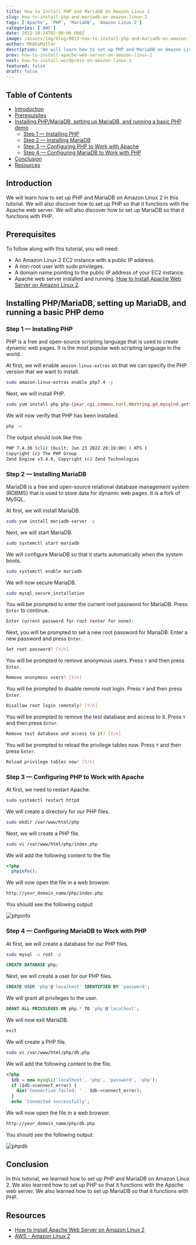 ```yaml
---
title: How to Install PHP and MariaDB on Amazon Linux 2
slug: how-to-install-php-and-mariadb-on-amazon-linux-2
tags: ['Apache', 'PHP', 'MariaDB', 'Amazon Linux 2']
categories: ['AWS']
date: 2022-10-24T02:00:00.000Z
image: /assets/img/blog/0013-how-to-install-php-and-mariadb-on-amazon-linux-2/how-to-install-php-and-mariadb-on-amazon-linux-2.png
author: MKAbuMattar
description: 'We will learn how to set up PHP and MariaDB on Amazon Linux 2 in this tutorial. We will also discover how to set up PHP so that it functions with the Apache web server. We will also discover how to set up MariaDB so that it functions with PHP.'
prev: how-to-install-apache-web-server-on-amazon-linux-2
next: how-to-install-wordpress-on-amazon-linux-2
featured: false
draft: false
---
```


## Table of Contents

- [Introduction](#introduction)
- [Prerequisites](#prerequisites)
- [Installing PHP/MariaDB, setting up MariaDB, and running a basic PHP demo](#installing-phpmariadb-setting-up-mariadb-and-running-a-basic-php-demo)
  - [Step 1 — Installing PHP](#step-1--installing-php)
  - [Step 2 — Installing MariaDB](#step-2--installing-mariadb)
  - [Step 3 — Configuring PHP to Work with Apache](#step-3--configuring-php-to-work-with-apache)
  - [Step 4 — Configuring MariaDB to Work with PHP](#step-4--configuring-mariadb-to-work-with-php)
- [Conclusion](#conclusion)
- [Resources](#resources)

## Introduction

We will learn how to set up PHP and MariaDB on Amazon Linux 2 in this tutorial. We will also discover how to set up PHP so that it functions with the Apache web server. We will also discover how to set up MariaDB so that it functions with PHP.

## Prerequisites

To follow along with this tutorial, you will need:

- An Amazon Linux 2 EC2 instance with a public IP address.
- A non-root user with sudo privileges.
- A domain name pointing to the public IP address of your EC2 instance.
- Apache web server installed and running. [How to Install Apache Web Server on Amazon Linux 2](/blog/post/how-to-install-apache-web-server-on-amazon-linux-2).

## Installing PHP/MariaDB, setting up MariaDB, and running a basic PHP demo

### Step 1 — Installing PHP

PHP is a free and open-source scripting language that is used to create dynamic web pages. It is the most popular web scripting language in the world.

At first, we will enable `amazon-linux-extras` so that we can specify the PHP version that we want to install.

```bash
sudo amazon-linux-extras enable php7.4 -y
```

Next, we will install PHP.

```bash
sudo yum install php php-{pear,cgi,common,curl,mbstring,gd,mysqlnd,gettext,bcmath,json,xml,fpm,intl,zip,imap} -y
```

We will now verify that PHP has been installed.

```bash
php -v
```

The output should look like this:

```bash
PHP 7.4.30 (cli) (built: Jun 23 2022 20:19:00) ( NTS )
Copyright (c) The PHP Group
Zend Engine v3.4.0, Copyright (c) Zend Technologies
```

### Step 2 — Installing MariaDB

MariaDB is a free and open-source relational database management system (RDBMS) that is used to store data for dynamic web pages. It is a fork of MySQL.

At first, we will install MariaDB.

```bash
sudo yum install mariadb-server -y
```

Next, we will start MariaDB.

```bash
sudo systemctl start mariadb
```

We will configure MariaDB so that it starts automatically when the system boots.

```bash
sudo systemctl enable mariadb
```

We will now secure MariaDB.

```bash
sudo mysql_secure_installation
```

You will be prompted to enter the current root password for MariaDB. Press `Enter` to continue.

```bash
Enter current password for root (enter for none):
```

Next, you will be prompted to set a new root password for MariaDB. Enter a new password and press `Enter`.

```bash
Set root password? [Y/n]
```

You will be prompted to remove anonymous users. Press `Y` and then press `Enter`.

```bash
Remove anonymous users? [Y/n]
```

You will be prompted to disable remote root login. Press `Y` and then press `Enter`.

```bash
Disallow root login remotely? [Y/n]
```

You will be prompted to remove the test database and access to it. Press `Y` and then press `Enter`.

```bash
Remove test database and access to it? [Y/n]
```

You will be prompted to reload the privilege tables now. Press `Y` and then press `Enter`.

```bash
Reload privilege tables now? [Y/n]
```

### Step 3 — Configuring PHP to Work with Apache

At first, we need to restart Apache.

```bash
sudo systemctl restart httpd
```

We will create a directory for our PHP files.

```bash
sudo mkdir /var/www/html/php
```

Next, we will create a PHP file.

```bash
sudo vi /var/www/html/php/index.php
```

We will add the following content to the file.

```php
<?php
  phpinfo();
```

We will now open the file in a web browser.

```bash
http://your_domain_name/php/index.php
```

You should see the following output:

![phpinfo](/assets/img/blog/0013-how-to-install-php-and-mariadb-on-amazon-linux-2/phpinfo.png)

### Step 4 — Configuring MariaDB to Work with PHP

At first, we will create a database for our PHP files.

```bash
sudo mysql -u root -p
```

```sql
CREATE DATABASE php;
```

Next, we will create a user for our PHP files.

```sql
CREATE USER 'php'@'localhost' IDENTIFIED BY 'password';
```

We will grant all privileges to the user.

```sql
GRANT ALL PRIVILEGES ON php.* TO 'php'@'localhost';
```

We will now exit MariaDB.

```sql
exit
```

We will create a PHP file.

```bash
sudo vi /var/www/html/php/db.php
```

We will add the following content to the file.

```php
<?php
  $db = new mysqli('localhost', 'php', 'password', 'php');
  if ($db->connect_error) {
    die('Connection failed: ' . $db->connect_error);
  }
  echo 'Connected successfully';
```

We will now open the file in a web browser.

```bash
http://your_domain_name/php/db.php
```

You should see the following output:

![phpdb](/assets/img/blog/0013-how-to-install-php-and-mariadb-on-amazon-linux-2/phpdb.png)

## Conclusion

In this tutorial, we learned how to set up PHP and MariaDB on Amazon Linux 2. We also learned how to set up PHP so that it functions with the Apache web server. We also learned how to set up MariaDB so that it functions with PHP.

## Resources

- [How to Install Apache Web Server on Amazon Linux 2](/blog/post/how-to-install-apache-web-server-on-amazon-linux-2)
- [AWS - Amazon Linux 2](https://aws.amazon.com/amazon-linux-2/)
